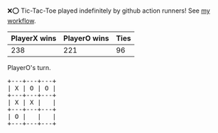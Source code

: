 :x::o: Tic-Tac-Toe played indefinitely by github action runners! See [my workflow](.github/workflows/play.yaml).

|PlayerX wins|PlayerO wins|Ties|
|-|-|-|
|238|221|96|

PlayerO's turn.

<pre>
+---+---+---+
| X | O | O |
+---+---+---+
| X | X |   |
+---+---+---+
| O |   |   |
+---+---+---+
</pre>